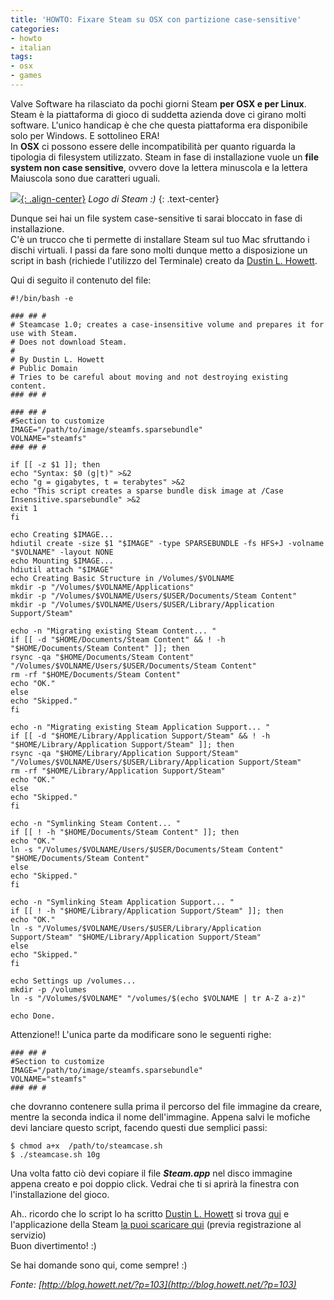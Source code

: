 ```yaml
---
title: 'HOWTO: Fixare Steam su OSX con partizione case-sensitive'
categories:
- howto
- italian
tags:
- osx
- games
---
```

Valve Software ha rilasciato da pochi giorni Steam **per OSX e per Linux**.
Steam è la piattaforma di gioco di suddetta azienda dove ci girano molti
software. L'unico handicap è che che questa piattaforma era disponibile solo
per Windows. E sottolineo ERA!  
In **OSX** ci possono essere delle incompatibilità per quanto riguarda la
tipologia di filesystem utilizzato. Steam in fase di installazione vuole un
**file system non case sensitive**, ovvero dove la lettera minuscola e la
lettera Maiuscola sono due caratteri uguali.

[![]({{site.url}}/images/logo_steam.jpg){: .align-center}]({{site.url}}/images/logo_steam.jpg)
_Logo di Steam :)_
{: .text-center}

Dunque sei hai un file system case-sensitive ti sarai bloccato in fase di
installazione.  
C'è un trucco che ti permette di installare Steam sul tuo Mac sfruttando i
dischi virtuali. I passi da fare sono molti dunque metto a disposizione un
script in bash (richiede l'utilizzo del Terminale) creato da [Dustin L.
Howett](http://blog.howett.net).

Qui di seguito il contenuto del file:

```
#!/bin/bash -e

### ## #
# Steamcase 1.0; creates a case-insensitive volume and prepares it for use with Steam.
# Does not download Steam.
#
# By Dustin L. Howett
# Public Domain
# Tries to be careful about moving and not destroying existing content.
### ## #

### ## #
#Section to customize
IMAGE="/path/to/image/steamfs.sparsebundle"
VOLNAME="steamfs"
### ## #

if [[ -z $1 ]]; then
echo "Syntax: $0 (g|t)" >&2
echo "g = gigabytes, t = terabytes" >&2
echo "This script creates a sparse bundle disk image at /Case Insensitive.sparsebundle" >&2
exit 1
fi

echo Creating $IMAGE...
hdiutil create -size $1 "$IMAGE" -type SPARSEBUNDLE -fs HFS+J -volname "$VOLNAME" -layout NONE
echo Mounting $IMAGE...
hdiutil attach "$IMAGE"
echo Creating Basic Structure in /Volumes/$VOLNAME
mkdir -p "/Volumes/$VOLNAME/Applications"
mkdir -p "/Volumes/$VOLNAME/Users/$USER/Documents/Steam Content"
mkdir -p "/Volumes/$VOLNAME/Users/$USER/Library/Application Support/Steam"

echo -n "Migrating existing Steam Content... "
if [[ -d "$HOME/Documents/Steam Content" && ! -h "$HOME/Documents/Steam Content" ]]; then
rsync -qa "$HOME/Documents/Steam Content" "/Volumes/$VOLNAME/Users/$USER/Documents/Steam Content"
rm -rf "$HOME/Documents/Steam Content"
echo "OK."
else
echo "Skipped."
fi

echo -n "Migrating existing Steam Application Support... "
if [[ -d "$HOME/Library/Application Support/Steam" && ! -h "$HOME/Library/Application Support/Steam" ]]; then
rsync -qa "$HOME/Library/Application Support/Steam" "/Volumes/$VOLNAME/Users/$USER/Library/Application Support/Steam"
rm -rf "$HOME/Library/Application Support/Steam"
echo "OK."
else
echo "Skipped."
fi

echo -n "Symlinking Steam Content... "
if [[ ! -h "$HOME/Documents/Steam Content" ]]; then
echo "OK."
ln -s "/Volumes/$VOLNAME/Users/$USER/Documents/Steam Content" "$HOME/Documents/Steam Content"
else
echo "Skipped."
fi

echo -n "Symlinking Steam Application Support... "
if [[ ! -h "$HOME/Library/Application Support/Steam" ]]; then
echo "OK."
ln -s "/Volumes/$VOLNAME/Users/$USER/Library/Application Support/Steam" "$HOME/Library/Application Support/Steam"
else
echo "Skipped."
fi

echo Settings up /volumes...
mkdir -p /volumes
ln -s "/Volumes/$VOLNAME" "/volumes/$(echo $VOLNAME | tr A-Z a-z)"

echo Done.
```
  
Attenzione!! L'unica parte da modificare sono le seguenti righe:

```
### ## #
#Section to customize
IMAGE="/path/to/image/steamfs.sparsebundle"
VOLNAME="steamfs"
### ## #
```
  
che dovranno contenere sulla prima il percorso del file immagine da creare,
mentre la seconda indica il nome dell'immagine. Appena salvi le mofiche devi
lanciare questo script, facendo questi due semplici passi:

```
$ chmod a+x  /path/to/steamcase.sh  
$ ./steamcase.sh 10g
```

Una volta fatto ciò devi copiare il file _**Steam.app**_ nel disco immagine
appena creato e poi doppio click. Vedrai che ti si aprirà la finestra con
l'installazione del gioco.

Ah.. ricordo che lo script lo ha scritto [Dustin L.
Howett](http://blog.howett.net) si trova 
[qui]({{site.url}}/files/steamcase.sh) e l'applicazione della Steam
[la puoi scaricare qui](http://store.steampowered.com/) (previa registrazione
al servizio)  
Buon divertimento! :)

Se hai domande sono qui, come sempre! :)

_Fonte: [http://blog.howett.net/?p=103](http://blog.howett.net/?p=103)_

